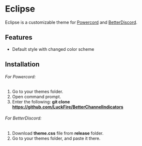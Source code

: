 # Eclipse
Eclipse is a customizable theme for [Powercord](https://github.com/powercord-org/powercord) and [BetterDiscord](https://github.com/rauenzi/BetterDiscordApp).

## Features
- Default style with changed color scheme

## Installation
###### For Powercord:
1) Go to your themes folder.
2) Open command prompt.
3) Enter the following: **git clone https://github.com/LuckFire/BetterChannelIndicators**

###### For BetterDiscord:
1) Download **theme.css** file from **release** folder.
2) Go to your themes folder, and paste it there.
